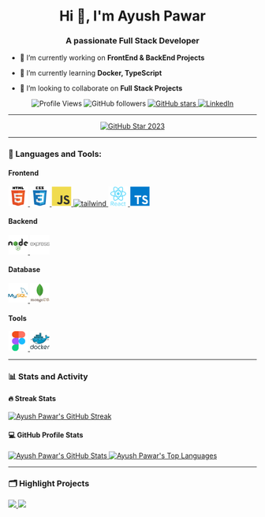 <h1 align="center">Hi 👋, I'm Ayush Pawar</h1>
<h3 align="center">A passionate Full Stack Developer</h3>

- 🔭 I’m currently working on **FrontEnd & BackEnd Projects**

- 🌱 I’m currently learning **Docker, TypeScript**

- 👯 I’m looking to collaborate on **Full Stack Projects**

<p align="center">
  <img src="https://komarev.com/ghpvc/?username=ayush11-ap&label=Profile%20Views&color=0e75b6&style=flat" alt="Profile Views" />
  <img alt="GitHub followers" src="https://img.shields.io/github/followers/ayush11-ap?style=social" />
  <a href="https://github.com/ayush11-ap">
    <img alt="GitHub stars" src="https://img.shields.io/github/stars/ayush11-ap?style=social" />
  </a>
  <a href="https://linkedin.com/ayush-ap11">
    <img alt="LinkedIn" src="https://img.shields.io/badge/LinkedIn-Connect-blue?style=social&logo=linkedin" />
  </a>
</p>

---

<p align="center">
  <a href="https://stars.github.com/profiles/ayush11-ap/">
    <img src="https://github.com/DenverCoder1/DenverCoder1/assets/20955511/ca15be3f-d00b-438e-91f6-fb5568c1f632" alt="GitHub Star 2023"/>
  </a>
</p>

---

### 🔨 Languages and Tools:

#### **Frontend**
<a href="https://developer.mozilla.org/en-US/docs/Web/HTML" target="_blank"> <img src="https://raw.githubusercontent.com/devicons/devicon/master/icons/html5/html5-original-wordmark.svg" alt="HTML5" height="40"/> </a>
<a href="https://developer.mozilla.org/en-US/docs/Web/CSS" target="_blank"> <img src="https://raw.githubusercontent.com/devicons/devicon/master/icons/css3/css3-original-wordmark.svg" alt="CSS3" height="40"/> </a>
<a href="https://developer.mozilla.org/en-US/docs/Web/JavaScript" target="_blank"> <img src="https://raw.githubusercontent.com/devicons/devicon/master/icons/javascript/javascript-original.svg" alt="JavaScript" height="40"/> </a>
<a href="https://tailwindcss.com/" target="_blank" rel="noreferrer"> <img src="https://www.vectorlogo.zone/logos/tailwindcss/tailwindcss-icon.svg" alt="tailwind" width="40" height="40"/> </a>
<a href="https://reactjs.org/" target="_blank"> <img src="https://raw.githubusercontent.com/devicons/devicon/master/icons/react/react-original-wordmark.svg" alt="ReactJS" height="40"/> </a>
<a href="https://www.typescriptlang.org/" target="_blank"> <img src="https://raw.githubusercontent.com/devicons/devicon/master/icons/typescript/typescript-original.svg" alt="TypeScript" height="40"/> </a>

#### **Backend**
<a href="https://nodejs.org" target="_blank"> <img src="https://raw.githubusercontent.com/devicons/devicon/master/icons/nodejs/nodejs-original-wordmark.svg" alt="Node.js" height="40"/> </a>
<a href="https://expressjs.com/" target="_blank"> <img src="https://raw.githubusercontent.com/devicons/devicon/master/icons/express/express-original-wordmark.svg" alt="ExpressJS" height="40"/> </a>

#### **Database**
<a href="https://www.mysql.com/" target="_blank"> <img src="https://raw.githubusercontent.com/devicons/devicon/master/icons/mysql/mysql-original-wordmark.svg" alt="MySQL" height="40"/> </a>
<a href="https://www.mongodb.com/" target="_blank"> <img src="https://raw.githubusercontent.com/devicons/devicon/master/icons/mongodb/mongodb-original-wordmark.svg" alt="MongoDB" height="40"/> </a>

#### **Tools**
<a href="https://www.figma.com/" target="_blank"> <img src="https://raw.githubusercontent.com/devicons/devicon/master/icons/figma/figma-original.svg" alt="Figma" height="40"/> </a>
<a href="https://www.docker.com/" target="_blank"> <img src="https://raw.githubusercontent.com/devicons/devicon/master/icons/docker/docker-original-wordmark.svg" alt="Docker" height="40"/> </a>

---

### 📊 Stats and Activity

#### **🔥 Streak Stats**
<a href="https://github.com/DenverCoder1/github-readme-streak-stats">
  <img src="https://github-readme-streak-stats.herokuapp.com?user=ayush11-ap&theme=monokai-metallian&hide_border=true" alt="Ayush Pawar's GitHub Streak"/>
</a>

#### **💻 GitHub Profile Stats**
<a href="https://github.com/anuraghazra/github-readme-stats">
  <img alt="Ayush Pawar's GitHub Stats" src="https://github-readme-stats.vercel.app/api?username=ayush11-ap&show_icons=true&count_private=true&theme=react&hide_border=true" height="192px" />
</a>
<a href="https://github.com/anuraghazra/github-readme-stats">
  <img alt="Ayush Pawar's Top Languages" src="https://github-readme-stats.vercel.app/api/top-langs/?username=ayush11-ap&langs_count=8&layout=compact&theme=react&hide_border=true" height="192px" />
</a>

---

### 🗂️ Highlight Projects

<a href="https://github.com/ayush11-ap/-ASAN-TECH-ReimagineRound1">
  <img src="https://github-readme-stats.vercel.app/api/pin/?username=ayush11-ap&repo=-ASAN-TECH-ReimagineRound1&theme=react&hide_border=true" />
</a>
<a href="https://github.com/ayush11-ap/-ASAN-TECH-ReimagineRound2">
  <img src="https://github-readme-stats.vercel.app/api/pin/?username=ayush11-ap&repo=-ASAN-TECH-ReimagineRound2&theme=react&hide_border=true" />
</a>
